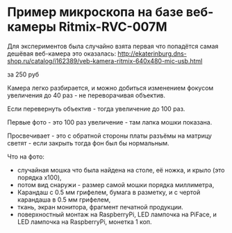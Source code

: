 Пример микроскопа на базе веб-камеры Ritmix-RVC-007M
====================================================

Для экспериментов была случайно взята первая что попадётся самая дешёвая 
веб-камера это оказалась:
http://ekaterinburg.dns-shop.ru/catalog/i162389/veb-kamera-ritmix-640x480-mic-usb.html

за 250 руб

Камера легко разбирается, и можно добиться изменением фокусом 
увеличения до 40 раз - не переворачивая объектив.

Если перевернуть объектив - тогда увеличение до 100 раз.

Первые фото - это 100 раз увеличение - там лапка мошки показана.

Просвечивает - это с обратной стороны платы разъёмы на матрицу светят - 
если закрыть тогда фон был бы нормальным.


Что на фото:

* случайная мошка что была найдена на столе, её ножка, и крыло (это порядка x100),
* потом вид снаружи - размер самой мошки порядка миллиметра,
* Карандаш с 0.5 мм грифелем, бумага в разметку, и с чертой карандаша в 0.5 мм грифелем,
* ткань, экран монитора, фрагмент печатной продукции.
* поверхностный монтаж на RaspberryPi, LED лампочка на PiFace, и LED лампочка на RaspberryPi, монетка 1 коп.

